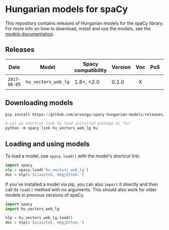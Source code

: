 # Hungarian models for spaCy

This repository contains releases of Hungarian models for the spaCy library. For more info on how to download, install and use the models, see the [models documentation](https://spacy.io/docs/usage/models).

## Releases

| Date | Model | Spacy compatibility | Version | Voc | PoS | Dep | Ent | Vec | Size | License | | |
| --- | --- | --- | --- | :---: | :---: | :---: | :---: | :---: | ---: | --- | --- | --- |
| `2017-06-05` | `hu_vectors_web_lg` | 1.8<, <2.0 | 0.1.0 | X | | | | X | 1.8 GB | CC BY-NC | [![][i]][i-hu_vectors_web_lg-0.1.0] | [![][dl]][hu_vectors_web_lg-0.1.0]

[hu_vectors_web_lg-0.1.0]: https://github.com/oroszgy/spacy-hungarian-models/releases/download/hu_vectors_web_lg-0.1.0/hu_vectors_web_lg-0.1.0.tar.gz
[i-hu_vectors_web_lg-0.1.0]: https://github.com/oroszgy/spacy-hungarian-models/releases/hu_vectors_web_lg-0.1.0

[dl]: http://i.imgur.com/gQvPgr0.png
[i]: http://i.imgur.com/OpLOcKn.png

## Downloading models

```python
pip install https://github.com/oroszgy/spacy-hungarian-models/releases/download/hu_vectors_web_lg-0.1.0/hu_vectors_web_lg-0.1.0.tar.gz

# set up shortcut link to load installed package as "hu"
python -m spacy link hu_vectors_web_lg hu
```

## Loading and using models

To load a model, use `spacy.load()` with the model's shortcut link:

```python
import spacy
nlp = spacy.load('hu_vectors_web_lg')
doc = nlp(u'Sziasztok, megjöttem.')
```

If you've installed a model via pip, you can also `import` it directly and
then call its `load()` method with no arguments. This should also work for
older models in previous versions of spaCy.

```python
import spacy
import hu_vectors_web_lg

nlp = hu_vectors_web_lg.load()
doc = nlp(u'Sziasztok, megjöttem.')
```
